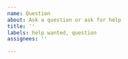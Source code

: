 ```yaml
---
name: Question
about: Ask a question or ask for help
title: ''
labels: help wanted, question
assignees: ''

---
```




